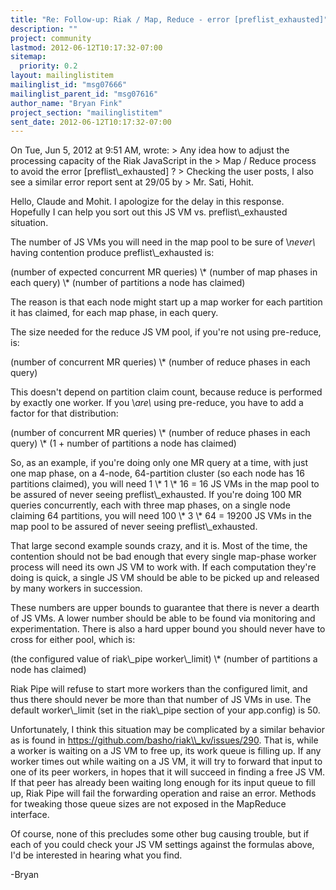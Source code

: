 ```yaml
---
title: "Re: Follow-up: Riak / Map, Reduce - error [preflist_exhausted]"
description: ""
project: community
lastmod: 2012-06-12T10:17:32-07:00
sitemap:
  priority: 0.2
layout: mailinglistitem
mailinglist_id: "msg07666"
mailinglist_parent_id: "msg07616"
author_name: "Bryan Fink"
project_section: "mailinglistitem"
sent_date: 2012-06-12T10:17:32-07:00
---
```



On Tue, Jun 5, 2012 at 9:51 AM,  wrote:
&gt; Any idea how to adjust the processing capacity of the Riak JavaScript in the
&gt; Map / Reduce process to avoid the error [preflist\\_exhausted] ?
&gt; Checking the user posts, I also see a similar error report sent at 29/05 by
&gt; Mr. Sati, Hohit.

Hello, Claude and Mohit. I apologize for the delay in this response.
Hopefully I can help you sort out this JS VM vs. preflist\\_exhausted
situation.

The number of JS VMs you will need in the map pool to be sure of
\\*never\\* having contention produce preflist\\_exhausted is:

 (number of expected concurrent MR queries)
 \\* (number of map phases in each query)
 \\* (number of partitions a node has claimed)

The reason is that each node might start up a map worker for each
partition it has claimed, for each map phase, in each query.

The size needed for the reduce JS VM pool, if you're not using
pre-reduce, is:

 (number of concurrent MR queries)
 \\* (number of reduce phases in each query)

This doesn't depend on partition claim count, because reduce is
performed by exactly one worker. If you \\*are\\* using pre-reduce, you
have to add a factor for that distribution:

 (number of concurrent MR queries)
 \\* (number of reduce phases in each query)
 \\* (1 + number of partitions a node has claimed)

So, as an example, if you're doing only one MR query at a time, with
just one map phase, on a 4-node, 64-partition cluster (so each node
has 16 partitions claimed), you will need 1 \\* 1 \\* 16 = 16 JS VMs in
the map pool to be assured of never seeing preflist\\_exhausted. If
you're doing 100 MR queries concurrently, each with three map phases,
on a single node claiming 64 partitions, you will need 100 \\* 3 \\* 64 =
19200 JS VMs in the map pool to be assured of never seeing
preflist\\_exhausted.

That large second example sounds crazy, and it is. Most of the time,
the contention should not be bad enough that every single map-phase
worker process will need its own JS VM to work with. If each
computation they're doing is quick, a single JS VM should be able to
be picked up and released by many workers in succession.

These numbers are upper bounds to guarantee that there is never a
dearth of JS VMs. A lower number should be able to be found via
monitoring and experimentation. There is also a hard upper bound you
should never have to cross for either pool, which is:

 (the configured value of riak\\_pipe worker\\_limit)
 \\* (number of partitions a node has claimed)

Riak Pipe will refuse to start more workers than the configured limit,
and thus there should never be more than that number of JS VMs in use.
The default worker\\_limit (set in the riak\\_pipe section of your
app.config) is 50.

Unfortunately, I think this situation may be complicated by a similar
behavior as is found in https://github.com/basho/riak\\_kv/issues/290.
That is, while a worker is waiting on a JS VM to free up, its work
queue is filling up. If any worker times out while waiting on a JS
VM, it will try to forward that input to one of its peer workers, in
hopes that it will succeed in finding a free JS VM. If that peer has
already been waiting long enough for its input queue to fill up, Riak
Pipe will fail the forwarding operation and raise an error. Methods
for tweaking those queue sizes are not exposed in the MapReduce
interface.

Of course, none of this precludes some other bug causing trouble, but
if each of you could check your JS VM settings against the formulas
above, I'd be interested in hearing what you find.

-Bryan

